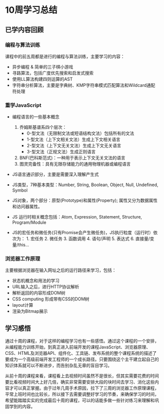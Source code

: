 # 10周学习总结

## 已学内容回顾

### 编程与算法训练

课程中的前五周都是进行的编程与算法训练，主要学习的内容：

* 异步编程 & 简单的三子棋小游戏
* 寻路算法，包括广度优先搜索和启发式搜索
* 使用LL算法构建四则运算的AST
* 字符串分析算法，主要是字典树、KMP字符串模式匹配算法和Wildcard通配符处理

### 重学JavaScript

* 编程语言的一些基本概念
  1. 乔姆斯基谱系四个层次：
      * 0-型文法（无限制文法或短语结构文法）包括所有的文法
      * 1-型文法（上下文相关文法）生成上下文相关语言
      * 2-型文法（上下文无关文法）生成上下文无关语言
      * 3-型文法（正规文法）生成正则语言
  2. BNF(巴科斯范式)：一种用于表示上下文无关文法的语言
  3. 图灵完备性：具有无限存储能力的通用物理机器或编程语言

* JS语言通识部分，主要是需要深入理解产生式
* JS类型，7种基本类型：Number, String, Boolean, Object, Null, Undefined, Symbol
* JS对象，两个部分：原型(Prototype)和属性(Property); 属性又分为数据属性和访问器属性。
* JS 运行时相关概念包括：Atom, Expression, Statement, Structure, Program/Module
* JS的宏任务和微任务(只有Promise会产生微任务)，JS执行粒度（运行时）依次为：
        1. 宏任务
        2. 微任务
        3. 函数调用
        4. 语句/声明
        5. 表达式
        6. 直接量/变量/this...

### 浏览器工作原理

主要根据浏览器在输入网址之后的运行路径来学习，包括：

* 状态机概念和用法的学习
* URL输入之后，进行HTTP协议解析
* 解析返回的内容形成DOM树
* CSS computing 形成带有CSS的DOM树
* layout计算
* 渲染为Bitmap展示

## 学习感悟

通过十周的课程，对于这样的编程学习也有一些感悟。通过这个课程的一个安排，从编程能力训练开始，到真正进入前端开发的课程JavaScript、浏览器原理、CSS、HTML及浏览器API、组件化、工具链、发布系统的整个课程系统的描述了要成为一个高级前端开发工程师的一个成长路径。只要围绕这个主干建立起自己的知识体系就可以不断进步，而告别杂乱无章的盲目学习。

从前十周的课程来看，课程看上去视频时间虽然不是很长，但其实需要花费的时间要比看视频时间大上好几倍，确实非常需要安排大段的块时间去学习、消化这些内容才可以真正掌握。由于过年几周手术原因，拉下了三周的浏览器工作原理课程，平常上班时间也比较长，所以接下去需要调整好学习的节奏，来确保学习的时间，希望能踏踏实实的完成最后十周的课程，可以的话能多做一些针对练习来理解和巩固学到的内容。




